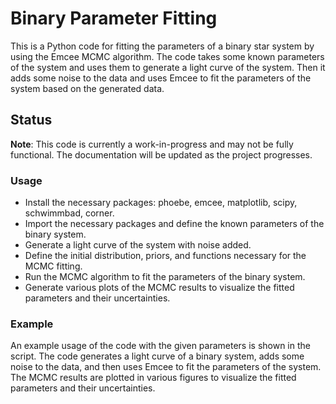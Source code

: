 # Binary Parameter Fitting

This is a Python code for fitting the parameters of a binary star system by using the Emcee MCMC algorithm. The code takes some known parameters of the system and uses them to generate a light curve of the system. Then it adds some noise to the data and uses Emcee to fit the parameters of the system based on the generated data.
## Status

**Note**: This code is currently a work-in-progress and may not be fully functional. The documentation will be updated as the project progresses.

### Usage
* Install the necessary packages: phoebe, emcee, matplotlib, scipy, schwimmbad, corner.
* Import the necessary packages and define the known parameters of the binary system.
* Generate a light curve of the system with noise added.
* Define the initial distribution, priors, and functions necessary for the MCMC fitting.
* Run the MCMC algorithm to fit the parameters of the binary system.
* Generate various plots of the MCMC results to visualize the fitted parameters and their uncertainties.

### Example

An example usage of the code with the given parameters is shown in the script. The code generates a light curve of a binary system, adds some noise to the data, and then uses Emcee to fit the parameters of the system. The MCMC results are plotted in various figures to visualize the fitted parameters and their uncertainties.
